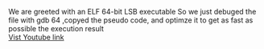 We are greeted with an ELF 64-bit LSB executable
So we just debuged the file with gdb 64 ,copyed the pseudo code, and optimze it to get as fast as possible the execution result  <br>
<a href="https://www.youtube.com/watch?v=XhOimsb0RDU" >Vist Youtube link</a>
